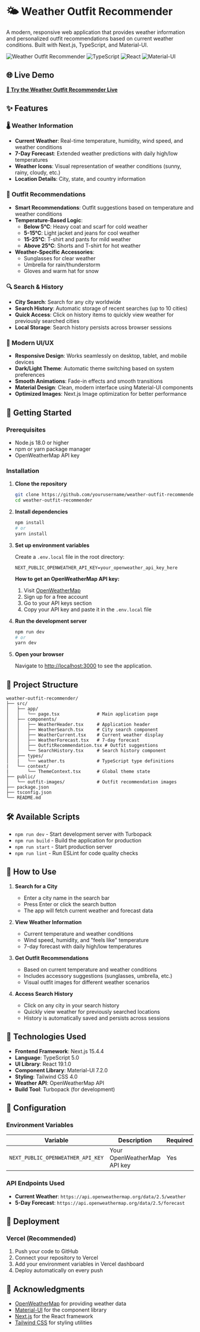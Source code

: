 # 🌤️ Weather Outfit Recommender

A modern, responsive web application that provides weather information and personalized outfit recommendations based on current weather conditions. Built with Next.js, TypeScript, and Material-UI.

![Weather Outfit Recommender](https://img.shields.io/badge/Next.js-15.4.4-black?style=for-the-badge&logo=next.js)
![TypeScript](https://img.shields.io/badge/TypeScript-5.0-blue?style=for-the-badge&logo=typescript)
![React](https://img.shields.io/badge/React-19.1.0-blue?style=for-the-badge&logo=react)
![Material-UI](https://img.shields.io/badge/Material--UI-7.2.0-blue?style=for-the-badge&logo=mui)

## 🌐 Live Demo

**[🚀 Try the Weather Outfit Recommender Live](https://outfit-recommender-two.vercel.app/)**

## ✨ Features

### 🌡️ Weather Information

-   **Current Weather**: Real-time temperature, humidity, wind speed, and weather conditions
-   **7-Day Forecast**: Extended weather predictions with daily high/low temperatures
-   **Weather Icons**: Visual representation of weather conditions (sunny, rainy, cloudy, etc.)
-   **Location Details**: City, state, and country information

### 👕 Outfit Recommendations

-   **Smart Recommendations**: Outfit suggestions based on temperature and weather conditions
-   **Temperature-Based Logic**:
    -   **Below 5°C**: Heavy coat and scarf for cold weather
    -   **5-15°C**: Light jacket and jeans for cool weather
    -   **15-25°C**: T-shirt and pants for mild weather
    -   **Above 25°C**: Shorts and T-shirt for hot weather
-   **Weather-Specific Accessories**:
    -   Sunglasses for clear weather
    -   Umbrella for rain/thunderstorm
    -   Gloves and warm hat for snow

### 🔍 Search & History

-   **City Search**: Search for any city worldwide
-   **Search History**: Automatic storage of recent searches (up to 10 cities)
-   **Quick Access**: Click on history items to quickly view weather for previously searched cities
-   **Local Storage**: Search history persists across browser sessions

### 🎨 Modern UI/UX

-   **Responsive Design**: Works seamlessly on desktop, tablet, and mobile devices
-   **Dark/Light Theme**: Automatic theme switching based on system preferences
-   **Smooth Animations**: Fade-in effects and smooth transitions
-   **Material Design**: Clean, modern interface using Material-UI components
-   **Optimized Images**: Next.js Image optimization for better performance

## 🚀 Getting Started

### Prerequisites

-   Node.js 18.0 or higher
-   npm or yarn package manager
-   OpenWeatherMap API key

### Installation

1. **Clone the repository**

    ```bash
    git clone https://github.com/yourusername/weather-outfit-recommender.git
    cd weather-outfit-recommender
    ```

2. **Install dependencies**

    ```bash
    npm install
    # or
    yarn install
    ```

3. **Set up environment variables**

    Create a `.env.local` file in the root directory:

    ```env
    NEXT_PUBLIC_OPENWEATHER_API_KEY=your_openweather_api_key_here
    ```

    **How to get an OpenWeatherMap API key:**

    1. Visit [OpenWeatherMap](https://openweathermap.org/)
    2. Sign up for a free account
    3. Go to your API keys section
    4. Copy your API key and paste it in the `.env.local` file

4. **Run the development server**

    ```bash
    npm run dev
    # or
    yarn dev
    ```

5. **Open your browser**

    Navigate to [http://localhost:3000](http://localhost:3000) to see the application.

## 📁 Project Structure

```
weather-outfit-recommender/
├── src/
│   ├── app/
│   │   └── page.tsx              # Main application page
│   ├── components/
│   │   ├── WeatherHeader.tsx     # Application header
│   │   ├── WeatherSearch.tsx     # City search component
│   │   ├── WeatherCurrent.tsx    # Current weather display
│   │   ├── WeatherForecast.tsx   # 7-day forecast
│   │   ├── OutfitRecommendation.tsx # Outfit suggestions
│   │   └── SearchHistory.tsx     # Search history component
│   ├── types/
│   |   └── weather.ts            # TypeScript type definitions
|   └── context/
|       └── ThemeContext.tsx      # Global theme state
├── public/
│   └── outfit-images/            # Outfit recommendation images
├── package.json
├── tsconfig.json
└── README.md
```

## 🛠️ Available Scripts

-   `npm run dev` - Start development server with Turbopack
-   `npm run build` - Build the application for production
-   `npm run start` - Start production server
-   `npm run lint` - Run ESLint for code quality checks

## 🎯 How to Use

1. **Search for a City**

    - Enter a city name in the search bar
    - Press Enter or click the search button
    - The app will fetch current weather and forecast data

2. **View Weather Information**

    - Current temperature and weather conditions
    - Wind speed, humidity, and "feels like" temperature
    - 7-day forecast with daily high/low temperatures

3. **Get Outfit Recommendations**

    - Based on current temperature and weather conditions
    - Includes accessory suggestions (sunglasses, umbrella, etc.)
    - Visual outfit images for different weather scenarios

4. **Access Search History**
    - Click on any city in your search history
    - Quickly view weather for previously searched locations
    - History is automatically saved and persists across sessions

## 🎨 Technologies Used

-   **Frontend Framework**: Next.js 15.4.4
-   **Language**: TypeScript 5.0
-   **UI Library**: React 19.1.0
-   **Component Library**: Material-UI 7.2.0
-   **Styling**: Tailwind CSS 4.0
-   **Weather API**: OpenWeatherMap API
-   **Build Tool**: Turbopack (for development)

## 🔧 Configuration

### Environment Variables

| Variable                          | Description                 | Required |
| --------------------------------- | --------------------------- | -------- |
| `NEXT_PUBLIC_OPENWEATHER_API_KEY` | Your OpenWeatherMap API key | Yes      |

### API Endpoints Used

-   **Current Weather**: `https://api.openweathermap.org/data/2.5/weather`
-   **5-Day Forecast**: `https://api.openweathermap.org/data/2.5/forecast`

## 🚀 Deployment

### Vercel (Recommended)

1. Push your code to GitHub
2. Connect your repository to Vercel
3. Add your environment variables in Vercel dashboard
4. Deploy automatically on every push

## 🙏 Acknowledgments

-   [OpenWeatherMap](https://openweathermap.org/) for providing weather data
-   [Material-UI](https://mui.com/) for the component library
-   [Next.js](https://nextjs.org/) for the React framework
-   [Tailwind CSS](https://tailwindcss.com/) for styling utilities
